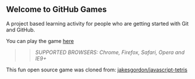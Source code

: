 ## Welcome to GitHub Games

A project based learning activity for people who are getting started with Git and GitHub.

You can play the game [here](https://Cmerrick02.github.io/github-games/)

>> _*SUPPORTED BROWSERS*: Chrome, Firefox, Safari, Opera and IE9+_

This fun open source game was cloned from: [jakesgordon/javascript-tetris](https://github.com/jakesgordon/javascript-tetris)
